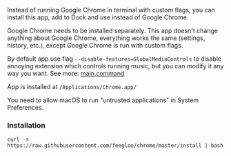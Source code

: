 Instead of running Google Chrome in terminal with custom flags, you can install this app, add to Dock and use instead of Google Chrome.

Google Chrome needs to be installed separately. This app doesn't change anything about Google Chrome, everything works the same (settings, history, etc.), except Google Chrome is run with custom flags.

By default app use flag `--disable-features=GlobalMediaControls` to disable annoying extension which controls running music, but you can modify it any way you want. See more: [main.command](https://github.com/feegloo/chrome/blob/master/Chrome.app/Contents/MacOS/main.command)

App is installed at `/Applications/Chrome.app/`

You need to allow macOS to run "untrusted applications" in System Preferences.

### Installation

`curl -s https://raw.githubusercontent.com/feegloo/chrome/master/install | bash`
